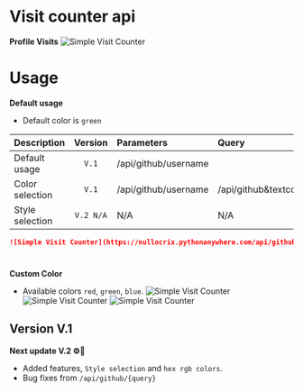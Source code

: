 # Visit counter api

**Profile Visits**
![Simple Visit Counter](https://nullocrix.pythonanywhere.com/api/github/Your-GitHub-Username)

# Usage

**Default usage**
- Default color is ```green```

| Description  | Version | Parameters   |              Query              |
| :---         | :---:  |          :---          |              :---               |
| Default usage  | `V.1`  | /api/github/username        |                  |
| Color selection | `V.1`  | /api/github/username     | /api/github&textcolor="green"              |
| Style selection | `V.2 N/A`  | N/A | N/A |


```Markdown
![Simple Visit Counter](https://nullocrix.pythonanywhere.com/api/github/Your-GitHub-Username)
```
#
**Custom Color**
- Available colors ```red```, ```green```, ```blue```.
![Simple Visit Counter](https://nullocrix.pythonanywhere.com/api/github/Your-GitHub-Username&textcolor="green")
![Simple Visit Counter](https://nullocrix.pythonanywhere.com/api/github/Your-GitHub-Username&textcolor="red")
![Simple Visit Counter](https://nullocrix.pythonanywhere.com/api/github/Your-GitHub-Username&textcolor="blue")

## Version V.1

**Next update V.2 ⚙️🔧**
- Added features, ```Style selection``` and ```hex rgb colors```.
- Bug fixes from ```/api/github/{query}```
